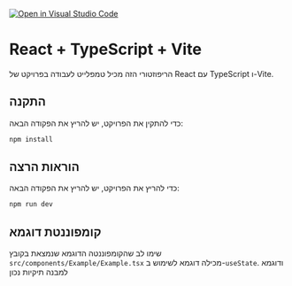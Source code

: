 [![Open in Visual Studio Code](https://classroom.github.com/assets/open-in-vscode-718a45dd9cf7e7f842a935f5ebbe5719a5e09af4491e668f4dbf3b35d5cca122.svg)](https://classroom.github.com/online_ide?assignment_repo_id=11708323&assignment_repo_type=AssignmentRepo)
# React + TypeScript + Vite

הריפוזטורי הזה מכיל טמפלייט לעבודה בפרויקט של React עם TypeScript ו-Vite.

## התקנה

כדי להתקין את הפרויקט, יש להריץ את הפקודה הבאה:

```bash
npm install
```

## הוראות הרצה

כדי להריץ את הפרויקט, יש להריץ את הפקודה הבאה:

```bash
npm run dev
```

## קומפוננטת דוגמא

שימו לב שהקומפוננטה הדוגמא שנמצאת בקובץ `src/components/Example/Example.tsx` מכילה דוגמא לשימוש ב-`useState`. ודוגמא למבנה תיקיות נכון